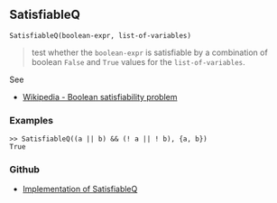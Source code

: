 ## SatisfiableQ

```
SatisfiableQ(boolean-expr, list-of-variables)
```

> test whether the `boolean-expr` is satisfiable by a combination of boolean `False` and `True` values for the `list-of-variables`.

See
* [Wikipedia - Boolean satisfiability problem](https://en.wikipedia.org/wiki/Boolean_satisfiability_problem)

### Examples

```
>> SatisfiableQ((a || b) && (! a || ! b), {a, b})
True
```

### Github

* [Implementation of SatisfiableQ](https://github.com/axkr/symja_android_library/blob/master/symja_android_library/matheclipse-core/src/main/java/org/matheclipse/core/builtin/BooleanFunctions.java#L3784) 
